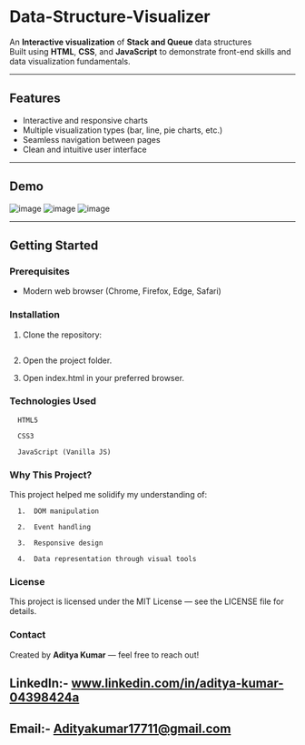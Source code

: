 # Data-Structure-Visualizer
 
An **Interactive visualization** of **Stack and Queue** data structures  
Built using **HTML**, **CSS**, and **JavaScript** to demonstrate front-end skills and data visualization fundamentals.

---

## Features

- Interactive and responsive charts
- Multiple visualization types (bar, line, pie charts, etc.)
- Seamless navigation between pages
- Clean and intuitive user interface

---

## Demo

![image](https://github.com/user-attachments/assets/e3180d0f-4bcc-4078-b7c8-d482e0e8fc66)
![image](https://github.com/user-attachments/assets/417e470f-c956-401e-8527-e9cfbc04690c)
![image](https://github.com/user-attachments/assets/5183213e-9879-4aa6-b0f7-e7899a0bbf5f)

---

## Getting Started

### Prerequisites

- Modern web browser (Chrome, Firefox, Edge, Safari)

### Installation

1. Clone the repository:
   ```bash
   
   
2. Open the project folder.

3. Open index.html in your preferred browser.


### Technologies Used

      HTML5

      CSS3

      JavaScript (Vanilla JS)


### Why This Project?

  This project helped me solidify my understanding of:

      1.  DOM manipulation

      2.  Event handling

      3.  Responsive design

      4.  Data representation through visual tools


### License

This project is licensed under the MIT License — see the LICENSE file for details.

### Contact

Created by **Aditya Kumar** — feel free to reach out!
## LinkedIn:- **www.linkedin.com/in/aditya-kumar-04398424a**
## Email:- **Adityakumar17711@gmail.com**


